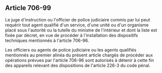 Article 706-99
----
Le juge d'instruction ou l'officier de police judiciaire commis par lui peut
requérir tout agent qualifié d'un service, d'une unité ou d'un organisme placé
sous l'autorité ou la tutelle du ministre de l'intérieur et dont la liste est
fixée par décret, en vue de procéder à l'installation des dispositifs techniques
mentionnés à l'article 706-96.

Les officiers ou agents de police judiciaire ou les agents qualifiés mentionnés
au premier alinéa du présent article chargés de procéder aux opérations prévues
par l'article 706-96 sont autorisés à détenir à cette fin des appareils relevant
des dispositions de l'article 226-3 du code pénal.
